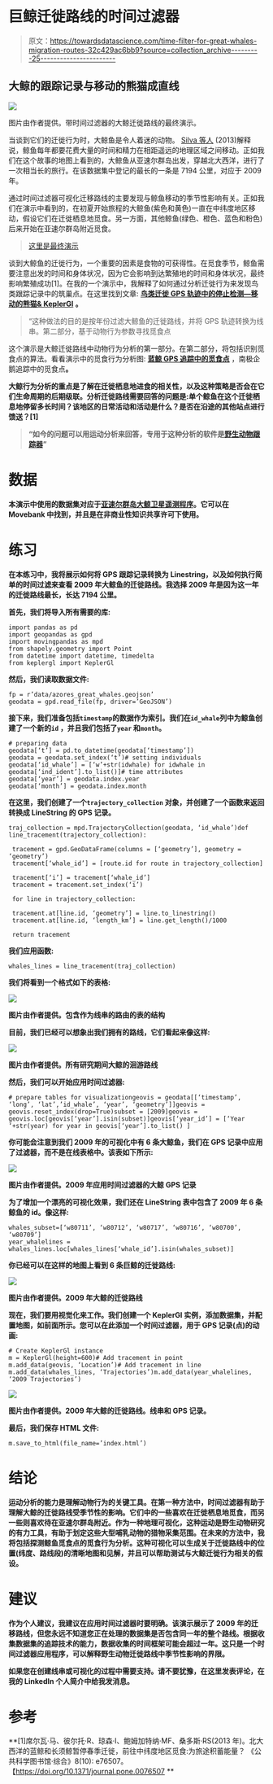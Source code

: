 # 巨鲸迁徙路线的时间过滤器

> 原文：<https://towardsdatascience.com/time-filter-for-great-whales-migration-routes-32c429ac6bb9?source=collection_archive---------25----------------------->

## 大鲸的跟踪记录与移动的熊猫成直线

![](img/05da3e37800a82584f8291ad1d299914.png)

图片由作者提供。带时间过滤器的大鲸迁徙路线的最终演示。

当谈到它们的迁徙行为时，大鲸鱼是令人着迷的动物。 [Silva 等人](https://journals.plos.org/plosone/article?id=10.1371/journal.pone.0076507#abstract0) (2013)解释说，鲸鱼每年都要花费大量的时间和精力在相距遥远的地理区域之间移动。正如我们在这个故事的地图上看到的，大鲸鱼从亚速尔群岛出发，穿越北大西洋，进行了一次相当长的旅行。在该数据集中登记的最长的一条是 7194 公里，对应于 2009 年。

通过时间过滤器可视化迁移路线的主要发现与鲸鱼移动的季节性影响有关。正如我们在演示中看到的，在初夏开始旅程的大鲸鱼(紫色和黄色)一直在中纬度地区移动，假设它们在迁徙栖息地觅食。另一方面，其他鲸鱼(绿色、橙色、蓝色和粉色)后来开始在亚速尔群岛附近觅食。

> [这里是最终演示](https://bryanvallejo16.github.io/whale-tracking-azores/)

谈到大鲸鱼的迁徙行为，一个重要的因素是食物的可获得性。在觅食季节，鲸鱼需要注意出发的时间和身体状况，因为它会影响到达繁殖地的时间和身体状况，最终影响繁殖成功[1]。在我的一个演示中，我解释了如何通过分析迁徙行为来发现鸟类跟踪记录中的筑巢点。在这里找到文章: [**鸟类迁徙 GPS 轨迹中的停止检测—移动的熊猫& KeplerGl**](/stop-detection-in-gps-tracks-movingpandas-keplergl-point-map-with-stops-duration-in-bird-664064b3ccbc) **。**

> “这种做法的目的是按年份过滤大鲸鱼的迁徙路线，并将 GPS 轨迹转换为线串。第二部分，基于动物行为参数寻找觅食点

这个演示是大鲸迁徙路线中动物行为分析的第一部分。在第二部分，将包括识别觅食点的算法。看看演示中的觅食行为分析图: [**蓝鲸 GPS 追踪中的觅食点**](/stop-detection-in-blue-whales-gps-tracking-movingpandas-0-6-55a4b893a592) ，南极企鹅追踪中的觅食点[](/orthographic-projection-with-pyproj-for-penguin-tracking-in-antarctica-18cd2bf2d570)****。****

**大鲸行为分析的重点是了解在迁徙栖息地进食的相关性，以及这种策略是否会在它们生命周期的后期级联。分析迁徙路线需要回答的问题是:单个鲸鱼在这个迁徙栖息地停留多长时间？该地区的日常活动和活动是什么？是否在沿途的其他站点进行馈送？[1]**

> **“如今的问题可以用运动分析来回答，专用于这种分析的软件是[野生动物跟踪器](https://medium.com/gis4-wildlife-tracking/the-wildlife-tracker-a-real-time-gis-tool-for-nature-conservation-7e2e0584464e?sk=9b7da5b3ff969d4f8e53e61706a1c357)”**

# **数据**

**本演示中使用的数据集对应于[亚速尔群岛大鲸卫星遥测程序](https://www.movebank.org/cms/webapp?gwt_fragment=page=studies,path=study72289508)。它可以在 Movebank 中找到，并且是在非商业性知识共享许可下使用。**

# ****练习****

**在本练习中，我将展示如何将 GPS 跟踪记录转换为 Linestring，以及如何执行简单的时间过滤来查看 2009 年大鲸鱼的迁徙路线。我选择 2009 年是因为这一年的迁徙路线最长，长达 7194 公里。**

**首先，我们将导入所有需要的库:**

```
import pandas as pd
import geopandas as gpd
import movingpandas as mpd
from shapely.geometry import Point
from datetime import datetime, timedelta
from keplergl import KeplerGl
```

**然后，我们读取数据文件:**

```
fp = r’data/azores_great_whales.geojson’
geodata = gpd.read_file(fp, driver=’GeoJSON’)
```

**接下来，我们准备包括`timestamp`的数据作为索引。我们在`id_whale`列中为鲸鱼创建了一个新的`id` ，并且我们包括了`year` 和`month`。**

```
# preparing data
geodata[‘t’] = pd.to_datetime(geodata[‘timestamp’])
geodata = geodata.set_index(‘t’)# setting individuals
geodata[‘id_whale’] = [‘w’+str(idwhale) for idwhale in geodata[‘ind_ident’].to_list()]# time attributes
geodata[‘year’] = geodata.index.year
geodata[‘month’] = geodata.index.month
```

**在这里，我们创建了一个`trajectory_collection` 对象，并创建了一个函数来返回转换成 **LineString** 的 GPS 记录。**

```
traj_collection = mpd.TrajectoryCollection(geodata, ‘id_whale’)def line_tracement(trajectory_collection):

 tracement = gpd.GeoDataFrame(columns = [‘geometry’], geometry = ‘geometry’)
 tracement[‘whale_id’] = [route.id for route in trajectory_collection]

 tracement[‘i’] = tracement[‘whale_id’]
 tracement = tracement.set_index(‘i’)

 for line in trajectory_collection:

 tracement.at[line.id, ‘geometry’] = line.to_linestring()
 tracement.at[line.id, ‘length_km’] = line.get_length()/1000

 return tracement
```

**我们应用函数:**

```
whales_lines = line_tracement(traj_collection)
```

**我们将看到一个格式如下的表格:**

**![](img/32cdd6e08e6516ce8cfa99d9b0345177.png)**

**图片由作者提供。包含作为线串的路由的表的结构**

**目前，我们已经可以想象出我们拥有的路线，它们看起来像这样:**

**![](img/0977d85ba1d8c2ba1e9fdd04473a3f3c.png)**

**图片由作者提供。所有研究期间大鲸的洄游路线**

**然后，我们可以开始应用时间过滤器:**

```
# prepare tables for visualizationgeovis = geodata[[‘timestamp’, ‘long’, ‘lat’,’id_whale’, ‘year’, ‘geometry’]]geovis = geovis.reset_index(drop=True)subset = [2009]geovis = geovis.loc[geovis[‘year’].isin(subset)]geovis[‘year_id’] = [‘Year ‘+str(year) for year in geovis[‘year’].to_list() ]
```

**你可能会注意到我们 2009 年的可视化中有 6 条大鲸鱼，我们在 GPS 记录中应用了过滤器，而不是在线表格中。该表如下所示:**

**![](img/619ca62727a41c97c87c0ce1ee310ac6.png)**

**图片由作者提供。2009 年应用时间过滤器的大鲸 GPS 记录**

**为了增加一个漂亮的可视化效果，我们还在 LineString 表中包含了 2009 年 6 条鲸鱼的 id。像这样:**

```
whales_subset=[‘w80711’, ‘w80712’, ‘w80717’, ‘w80716’, ‘w80700’, ‘w80709’]
year_whalelines = whales_lines.loc[whales_lines[‘whale_id’].isin(whales_subset)]
```

**你已经可以在这样的地图上看到 6 条巨鲸的迁徙路线:**

**![](img/56b01c9495994e53243a630371afa4ad.png)**

**图片由作者提供。2009 年大鲸的迁徙路线**

**现在，我们要用视觉化来工作。我们创建一个 KeplerGl 实例，添加数据集，并配置地图，如前面所示。您可以在此添加一个时间过滤器，用于 GPS 记录(点)的动画:**

```
# Create KeplerGl instance
m = KeplerGl(height=600)# Add tracement in point
m.add_data(geovis, ‘Location’)# Add tracement in line
m.add_data(whales_lines, ‘Trajectories’)m.add_data(year_whalelines, ‘2009 Trajectories’)
```

**![](img/b27b53609c0c71c2c222960848faf9ce.png)**

**图片由作者提供。2009 年大鲸的迁徙路线。线串和 GPS 记录。**

**最后，我们保存 HTML 文件:**

```
m.save_to_html(file_name=’index.html’)
```

# **结论**

**运动分析的能力是理解动物行为的关键工具。在第一种方法中，时间过滤器有助于理解大鲸的迁徙路线受季节性的影响。它们中的一些喜欢在迁徙栖息地觅食，而另一些则喜欢待在亚速尔群岛附近。作为一种地理可视化，这种运动是野生动物研究的有力工具，有助于划定这些大型哺乳动物的猎物采集范围。在未来的方法中，我将包括探测鲸鱼觅食点的觅食行为分析。这种可视化可以生成关于迁徙路线中的位置(纬度、路线段)的清晰地图和见解，并且可以帮助测试与大鲸迁徙行为相关的假设。**

# **建议**

**作为个人建议，我建议在应用时间过滤器时要明确。该演示展示了 2009 年的迁移路线，但您永远不知道您正在处理的数据集是否包含同一年的整个路线。根据收集数据集的追踪技术的能力，数据收集的时间框架可能会超过一年。这只是一个时间过滤器应用程序，可以解释野生动物迁徙路线中季节性影响的界限。**

**如果您在创建线串或可视化的过程中需要支持。请不要犹豫，在这里发表评论，在我的 LinkedIn 个人简介中给我发消息。**

# **参考**

**[1]席尔瓦·马、彼尔托·R、琼森·I、鲍姆加特纳·MF、桑多斯·RS(2013 年)。北大西洋的蓝鲸和长须鲸暂停春季迁徙，前往中纬度地区觅食:为旅途积蓄能量？ 《公共科学图书馆·综合》8(10): e76507。【https://doi.org/10.1371/journal.pone.0076507 **
